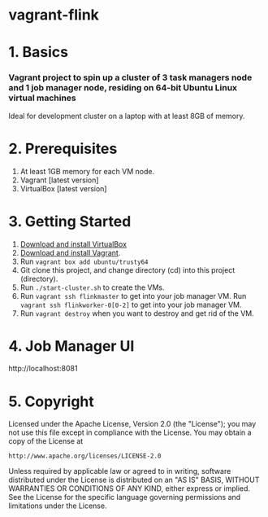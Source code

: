 vagrant-flink
============================

# 1. Basics
### Vagrant project to spin up a cluster of 3 task managers node and 1 job manager node, residing on 64-bit Ubuntu Linux virtual machines
Ideal for development cluster on a laptop with at least 8GB of memory.

# 2. Prerequisites
1. At least 1GB memory for each VM node.
2. Vagrant [latest version]
3. VirtualBox [latest version]

# 3. Getting Started
1. [Download and install VirtualBox](https://www.virtualbox.org/wiki/Downloads)
2. [Download and install Vagrant](http://www.vagrantup.com/downloads.html).
3. Run ```vagrant box add ubuntu/trusty64```
4. Git clone this project, and change directory (cd) into this project (directory).
8. Run ```./start-cluster.sh``` to create the VMs.
9. Run ```vagrant ssh flinkmaster``` to get into your job manager VM.
   Run ```vagrant ssh flinkworker-0[0-2]``` to get into your job manager VM.
10. Run ```vagrant destroy``` when you want to destroy and get rid of the VM.

# 4. Job Manager UI
  http://localhost:8081


# 5. Copyright
Licensed under the Apache License, Version 2.0 (the "License");
you may not use this file except in compliance with the License.
You may obtain a copy of the License at

    http://www.apache.org/licenses/LICENSE-2.0

Unless required by applicable law or agreed to in writing, software
distributed under the License is distributed on an "AS IS" BASIS,
WITHOUT WARRANTIES OR CONDITIONS OF ANY KIND, either express or implied.
See the License for the specific language governing permissions and
limitations under the License.
